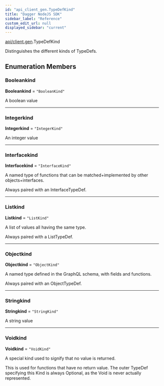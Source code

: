 ```yaml
---
id: "api_client_gen.TypeDefKind"
title: "Dagger NodeJS SDK"
sidebar_label: "Reference"
custom_edit_url: null
displayed_sidebar: "current"
---
```


[api/client.gen](../modules/api_client_gen.md).TypeDefKind

Distinguishes the different kinds of TypeDefs.

## Enumeration Members

### Booleankind

 **Booleankind** = ``"BooleanKind"``

A boolean value

___

### Integerkind

 **Integerkind** = ``"IntegerKind"``

An integer value

___

### Interfacekind

 **Interfacekind** = ``"InterfaceKind"``

A named type of functions that can be matched+implemented by other objects+interfaces.

Always paired with an InterfaceTypeDef.

___

### Listkind

 **Listkind** = ``"ListKind"``

A list of values all having the same type.

Always paired with a ListTypeDef.

___

### Objectkind

 **Objectkind** = ``"ObjectKind"``

A named type defined in the GraphQL schema, with fields and functions.

Always paired with an ObjectTypeDef.

___

### Stringkind

 **Stringkind** = ``"StringKind"``

A string value

___

### Voidkind

 **Voidkind** = ``"VoidKind"``

A special kind used to signify that no value is returned.

This is used for functions that have no return value. The outer TypeDef
specifying this Kind is always Optional, as the Void is never actually
represented.
